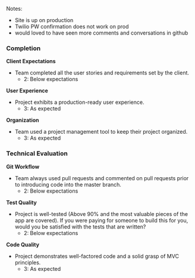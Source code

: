 Notes:

* Site is up on production
* Twilio PW confirmation does not work on prod
* would loved to have seen more comments and conversations in github

### Completion

**Client Expectations**

* Team completed all the user stories and requirements set by the client.
    * 2: Below expectations

**User Experience**

* Project exhibits a production-ready user experience.
    * 3: As expected

**Organization**

* Team used a project management tool to keep their project organized.
    * 3: As expected

### Technical Evaluation

**Git Workflow**

* Team always used pull requests and commented on pull requests prior to introducing code into the master branch.
    * 2: Below expectations

**Test Quality**

* Project is well-tested (Above 90% and the most valuable pieces of the app are covered). If you were paying for someone to build this for you, would you be satisfied with the tests that are written?
    * 2: Below expectations

**Code Quality**

* Project demonstrates well-factored code and a solid grasp of MVC principles.
    * 3: As expected
